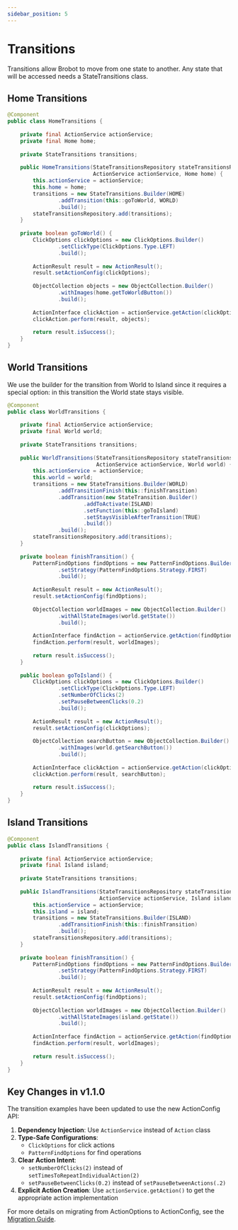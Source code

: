 ```yaml
---
sidebar_position: 5
---
```


# Transitions

Transitions allow Brobot to move from one state to another. Any state that 
will be accessed needs a StateTransitions class.  

## Home Transitions

```java
@Component
public class HomeTransitions {
    
    private final ActionService actionService;
    private final Home home;
    
    private StateTransitions transitions;
    
    public HomeTransitions(StateTransitionsRepository stateTransitionsRepository,
                           ActionService actionService, Home home) {
        this.actionService = actionService;
        this.home = home;
        transitions = new StateTransitions.Builder(HOME)
                .addTransition(this::goToWorld, WORLD)
                .build();
        stateTransitionsRepository.add(transitions);
    }
    
    private boolean goToWorld() {
        ClickOptions clickOptions = new ClickOptions.Builder()
                .setClickType(ClickOptions.Type.LEFT)
                .build();
        
        ActionResult result = new ActionResult();
        result.setActionConfig(clickOptions);
        
        ObjectCollection objects = new ObjectCollection.Builder()
                .withImages(home.getToWorldButton())
                .build();
        
        ActionInterface clickAction = actionService.getAction(clickOptions);
        clickAction.perform(result, objects);
        
        return result.isSuccess();
    }
}
```


## World Transitions

We use the builder for the transition from World to Island since it requires
a special option: in this transition the World state stays visible.  

```java
@Component
public class WorldTransitions {
    
    private final ActionService actionService;
    private final World world;
    
    private StateTransitions transitions;
    
    public WorldTransitions(StateTransitionsRepository stateTransitionsRepository,
                            ActionService actionService, World world) {
        this.actionService = actionService;
        this.world = world;
        transitions = new StateTransitions.Builder(WORLD)
                .addTransitionFinish(this::finishTransition)
                .addTransition(new StateTransition.Builder()
                        .addToActivate(ISLAND)
                        .setFunction(this::goToIsland)
                        .setStaysVisibleAfterTransition(TRUE)
                        .build())
                .build();
        stateTransitionsRepository.add(transitions);
    }
    
    private boolean finishTransition() {
        PatternFindOptions findOptions = new PatternFindOptions.Builder()
                .setStrategy(PatternFindOptions.Strategy.FIRST)
                .build();
        
        ActionResult result = new ActionResult();
        result.setActionConfig(findOptions);
        
        ObjectCollection worldImages = new ObjectCollection.Builder()
                .withAllStateImages(world.getState())
                .build();
        
        ActionInterface findAction = actionService.getAction(findOptions);
        findAction.perform(result, worldImages);
        
        return result.isSuccess();
    }
    
    public boolean goToIsland() {
        ClickOptions clickOptions = new ClickOptions.Builder()
                .setClickType(ClickOptions.Type.LEFT)
                .setNumberOfClicks(2)
                .setPauseBetweenClicks(0.2)
                .build();
        
        ActionResult result = new ActionResult();
        result.setActionConfig(clickOptions);
        
        ObjectCollection searchButton = new ObjectCollection.Builder()
                .withImages(world.getSearchButton())
                .build();
        
        ActionInterface clickAction = actionService.getAction(clickOptions);
        clickAction.perform(result, searchButton);
        
        return result.isSuccess();
    }
}
```

## Island Transitions

```java
@Component
public class IslandTransitions {
    
    private final ActionService actionService;
    private final Island island;
    
    private StateTransitions transitions;
    
    public IslandTransitions(StateTransitionsRepository stateTransitionsRepository,
                             ActionService actionService, Island island) {
        this.actionService = actionService;
        this.island = island;
        transitions = new StateTransitions.Builder(ISLAND)
                .addTransitionFinish(this::finishTransition)
                .build();
        stateTransitionsRepository.add(transitions);
    }
    
    private boolean finishTransition() {
        PatternFindOptions findOptions = new PatternFindOptions.Builder()
                .setStrategy(PatternFindOptions.Strategy.FIRST)
                .build();
        
        ActionResult result = new ActionResult();
        result.setActionConfig(findOptions);
        
        ObjectCollection worldImages = new ObjectCollection.Builder()
                .withAllStateImages(island.getState())
                .build();
        
        ActionInterface findAction = actionService.getAction(findOptions);
        findAction.perform(result, worldImages);
        
        return result.isSuccess();
    }
}
```

## Key Changes in v1.1.0

The transition examples have been updated to use the new ActionConfig API:

1. **Dependency Injection**: Use `ActionService` instead of `Action` class
2. **Type-Safe Configurations**: 
   - `ClickOptions` for click actions
   - `PatternFindOptions` for find operations
3. **Clear Action Intent**: 
   - `setNumberOfClicks(2)` instead of `setTimesToRepeatIndividualAction(2)`
   - `setPauseBetweenClicks(0.2)` instead of `setPauseBetweenActions(.2)`
4. **Explicit Action Creation**: Use `actionService.getAction()` to get the appropriate action implementation

For more details on migrating from ActionOptions to ActionConfig, see the [Migration Guide](/docs/03-core-library/guides/migration-guide).